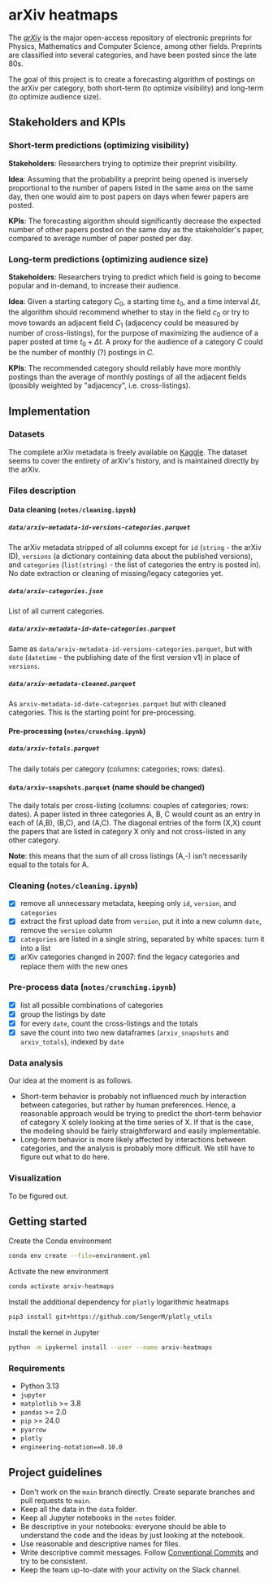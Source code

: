 # arXiv heatmaps

The _[arXiv](https://arxiv.org)_ is the major open-access repository of electronic preprints for Physics, Mathematics and Computer Science, among other fields.  Preprints are classified into several categories, and have been posted since the late 80s.

The goal of this project is to create a forecasting algorithm of postings on the arXiv per category, both short-term (to optimize visibility) and long-term (to optimize audience size).


## Stakeholders and KPIs
### Short-term predictions (optimizing visibility)
**Stakeholders**: Researchers trying to optimize their preprint visibility.

**Idea**: Assuming that the probability a preprint being opened is inversely proportional to the number of papers listed in the same area on the same day, then one would aim to post papers on days when fewer papers are posted.

**KPIs**: The forecasting algorithm should significantly decrease the expected number of other papers posted on the same day as the stakeholder's paper, compared to average number of paper posted per day.


### Long-term predictions (optimizing audience size)
**Stakeholders**: Researchers trying to predict which field is going to become popular and in-demand, to increase their audience.

**Idea**: Given a starting category $C_0$, a starting time $t_0$, and a time interval $\Delta t$, the algorithm should recommend whether to stay in the field $c_0$ or try to move towards an adjacent field $C_1$ (adjacency could be measured by number of cross-listings), for the purpose of maximizing the audience of a paper posted at time $t_0 + \Delta t$.  A proxy for the audience of a category $C$ could be the number of monthly (?) postings in $C$.

**KPIs**: The recommended category should reliably have more monthly postings than the average of monthly postings of all the adjacent fields (possibly weighted by "adjacency", i.e. cross-listings).


## Implementation

### Datasets
The complete arXiv metadata is freely available on [Kaggle](https://www.kaggle.com/datasets/Cornell-University/arxiv/data).  The dataset seems to cover the entirety of arXiv's history, and is maintained directly by the arXiv.

### Files description
#### Data cleaning (`notes/cleaning.ipynb`)
##### `data/arxiv-metadata-id-versions-categories.parquet`
The arXiv metadata stripped of all columns except for `id` (`string` - the arXiv ID), `versions` (a dictionary containing data about the published versions), and `categories` (`list(string)` - the list of categories the entry is posted in).  No date extraction or cleaning of missing/legacy categories yet.

##### `data/arxiv-categories.json`
List of all current categories.

##### `data/arxiv-metadata-id-date-categories.parquet`
Same as `data/arxiv-metadata-id-versions-categories.parquet`, but with `date` (`datetime` - the publishing date of the first version v1) in place of `versions`.

##### `data/arxiv-metadata-cleaned.parquet`
As `arxiv-metadata-id-date-categories.parquet` but with cleaned categories.  This is the starting point for pre-processing.

#### Pre-processing (`notes/crunching.ipynb`)
##### `data/arxiv-totals.parquet`
The daily totals per category (columns: categories; rows: dates).

#### `data/arxiv-snapshots.parquet` (name should be changed)
The daily totals per cross-listing (columns: couples of categories; rows: dates).  A paper listed in three categories A, B, C would count as an entry in each of (A,B), (B,C), and (A,C).  The diagonal entries of the form (X,X) count the papers that are listed in category X only and not cross-listed in any other category.

**Note**: this means that the sum of all cross listings (A,-) isn't necessarily equal to the totals for A.

### Cleaning (`notes/cleaning.ipynb`)
- [x] remove all unnecessary metadata, keeping only `id`, `version`, and `categories`
- [x] extract the first upload date from `version`, put it into a new column `date`, remove the `version` column
- [x] `categories` are listed in a single string, separated by white spaces: turn it into a list
- [x] arXiv categories changed in 2007: find the legacy categories and replace them with the new ones

### Pre-process data (`notes/crunching.ipynb`)
- [x] list all possible combinations of categories
- [x] group the listings by date
- [x] for every `date`, count the cross-listings and the totals
- [x] save the count into two new dataframes (`arxiv_snapshots` and `arxiv_totals`), indexed by `date`

### Data analysis
Our idea at the moment is as follows.
- Short-term behavior is probably not influenced much by interaction between categories, but rather by human preferences.  Hence, a reasonable approach would be trying to predict the short-term behavior of category X solely looking at the time series of X.  If that is the case, the modeling should be fairly straightforward and easily implementable.
- Long-term behavior is more likely affected by interactions between categories, and the analysis is probably more difficult.  We still have to figure out what to do here.


### Visualization
To be figured out.

## Getting started
Create the Conda environment
```sh
conda env create --file=environment.yml
```

Activate the new environment
```sh
conda activate arxiv-heatmaps
```

Install the additional dependency for `plotly` logarithmic heatmaps
```sh
pip3 install git+https://github.com/SengerM/plotly_utils
```

Install the kernel in Jupyter
```sh
python -m ipykernel install --user --name arxiv-heatmaps
```

### Requirements
- Python 3.13
- `jupyter`
- `matplotlib` >= 3.8
- `pandas` >= 2.0
- `pip` >= 24.0
- `pyarrow` 
- `plotly`
- `engineering-notation==0.10.0`

## Project guidelines
- Don't work on the `main` branch directly.  Create separate branches and pull requests to `main`.
- Keep all the data in the `data` folder.
- Keep all Jupyter notebooks in the `notes` folder.
- Be descriptive in your notebooks: everyone should be able to understand the code and the ideas by just looking at the notebook.
- Use reasonable and descriptive names for files.
- Write descriptive commit messages.  Follow [Conventional Commits](https://www.conventionalcommits.org/en/v1.0.0/) and try to be consistent.
- Keep the team up-to-date with your activity on the Slack channel.